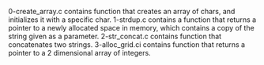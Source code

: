 0-create_array.c contains function that creates an array of chars, and initializes it with a specific char.
1-strdup.c contains a  function that returns a pointer to a newly allocated space in memory, which contains a copy of the string given as a parameter.
2-str_concat.c contains function that concatenates two strings.
3-alloc_grid.ci contains function that returns a pointer to a 2 dimensional array of integers.


